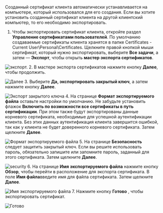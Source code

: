 Созданный сертификат клиента автоматически устанавливается на компьютере, который использовался для его создания. Если вы хотите установить созданный сертификат клиента на другой клиентский компьютер, то его необходимо экспортировать.

1. Чтобы экспортировать сертификат клиента, откройте раздел **Управление сертификатами пользователей**. По умолчанию создаваемые сертификаты клиента хранятся в папке Certificates - Current User\Personal\Certificates. Щелкните правой кнопкой мыши сертификат, который нужно экспортировать, выберите **Все задачи**, а затем — **Экспорт**, чтобы открыть **мастер экспорта сертификатов**.

  ![экспорт.](./media/vpn-gateway-certificates-export-client-cert-include/export.png)
2. В мастере экспорта сертификатов нажмите кнопку **Далее**, чтобы продолжить.

  ![Далее](./media/vpn-gateway-certificates-export-client-cert-include/next.png)
3. Выберите **Да, экспортировать закрытый ключ**, а затем нажмите кнопку **Далее**.

  ![Экспорт закрытого ключа](./media/vpn-gateway-certificates-export-client-cert-include/privatekeyexport.png)
4. На странице **Формат экспортируемого файла** оставьте настройки по умолчанию. Не забудьте установить флажок **Включить по возможности все сертификаты в путь сертификации**. При этом также будут экспортированы данные корневого сертификата, необходимые для успешной аутентификации клиента. Без этих данных аутентификация клиента завершится ошибкой, так как у клиента не будет доверенного корневого сертификата. Затем щелкните **Далее**.

  ![Формат экспортируемого файла](./media/vpn-gateway-certificates-export-client-cert-include/includeallcerts.png)
5. На странице **Безопасность** следует защитить закрытый ключ. Если вы решите использовать пароль, обязательно запишите или запомните пароль, заданный для этого сертификата. Затем щелкните **Далее**.

  ![security](./media/vpn-gateway-certificates-export-client-cert-include/security.png)
6. На странице **Имя экспортируемого файла** нажмите кнопку **Обзор**, чтобы перейти в расположение для экспорта сертификата. В поле **Имя файла**введите имя для файла сертификата. Затем щелкните **Далее**.

  ![Имя экспортируемого файла](./media/vpn-gateway-certificates-export-client-cert-include/filetoexport.png)
7. Нажмите кнопку **Готово** , чтобы экспортировать сертификат.

  ![Готово](./media/vpn-gateway-certificates-export-client-cert-include/finish.png)